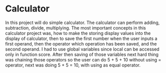 # Calculator
In this project will do simple calculator.
The calculator can perform adding, subtraction, divide, multiplying.
The most important concepts in this calculator project was, how to make the storing display values into the display of calculator,
then to save the first number when the user inputs a first operand, then the operator which operation has been saved, and the second operand.
I had to use global variables since local can be accessed only in function score.
After then saving of those variables next hard thing was chaining those operators so the user can do 5 + 5 + 10 without using = operator,
next was doing 5 + 5 = 10, with using as equal operator.




